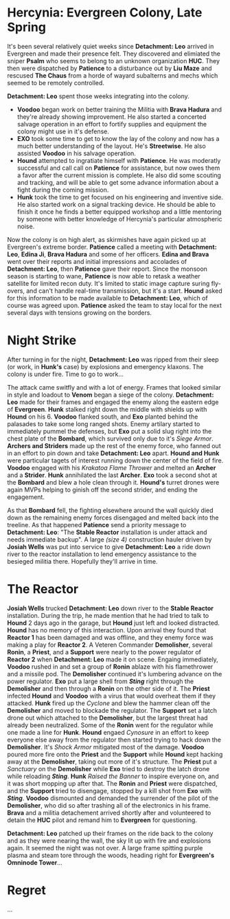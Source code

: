 # Hercynia: Evergreen Colony, Late Spring
It's been several relatively quiet weeks since **Detachment: Leo** arrived in Evergreen and made their presence felt. They discovered and elimiated the sniper **Psalm** who seems to belong to an unknown organization **HUC**. They then were dispatched by **Patience** to a disturbance out by **Liu Maze** and rescused **The Chaus** from a horde of wayard subalterns and mechs which seemed to be remotely controlled.

**Detachment: Leo** spent those weeks integrating into the colony.
- **Voodoo** began work on better training the Militia with **Brava Hadura** and they're already showing improvement. He also started a concerted salvage operation in an effort to fortify supplies and equipment the colony might use in it's defense.
- **EXO** took some time to get to know the lay of the colony and now has a much better understanding of the layout. He's **Streetwise**. He also assisted **Voodoo** in his salvage operation.
- **Hound** attempted to ingratiate himself with **Patience**. He was moderatly successful and call call on **Patience** for assistance, but now owes them a favor after the current mission is complete. He also did some scouting and tracking, and will be able to get some advance information about a fight during the coming mission.
- **Hunk** took the time to get focused on his engineering and inventive side. He also started work on a signal tracking device. He should be able to finish it once he finds a better equipped workshop and a little mentoring by someone with better knowledge of Hercynia's particular atmospheric noise.

Now the colony is on high alert, as skirmishes have again picked up at Evergreen's extreme border. **Patience** called a meeting with **Detachment: Leo**, **Edina Ji**, **Brava Hadura** and some of her officers. **Edina and Brava** went over their reports and initial impressions and accolades of **Detachment: Leo**, then **Patience** gave their report.
Since the monsoon season is starting to wane, **Patience** is now able to retask a weather satellite for limited recon duty. It's limited to static image capture suring fly-overs, and can't handle real-time transmission, but it's a start. **Hound** asked for this information to be made available to **Detachment: Leo**, which of course was agreed upon. **Patience** asked the team to stay local for the next several days with tensions growing on the borders.

# Night Strike 
After turning in for the night, **Detachment: Leo** was ripped from their sleep (or work, in **Hunk's** case) by explosions and emergency klaxons. The colony is under fire. Time to go to work...

The attack came switfly and with a lot of energy. Frames that looked similar in style and loadout to **Venom** began a siege of the colony. **Detachment: Leo** made for their frames and engaged the enemy along the eastern edge of **Evergreen**. **Hunk** stalked right down the middle with shields up with **Hound** on his 6. **Voodoo** flanked south, and **Exo** planted behind the palasades to take some long ranged shots. Enemy artilary started to immediately pummel the defenses, but **Exo** put a solid slug right into the chest plate of the **Bombard**, which survived only due to it's *Siege Armor*. **Archers and Striders** made up the rest of the enemy force, who fanned out in an effort to pin down and take **Detachment: Leo** apart. **Hound and Hunk** were particular tagets of interest running down the center of the field of fire. **Voodoo** engaged with his *Krakatoa Flame Thrower* and melted an **Archer** and a **Strider**. **Hunk** annihilated the last **Archer**. **Exo** took a second shot at the **Bombard** and blew a hole clean through it. **Hound's** turret drones were again MVPs helping to ginish off the second strider, and ending the engagement.

As that **Bombard** fell, the fighting elsewhere around the wall quickly died down as the remaining enemy forces disengaged and melted back into the treeline. As that happened **Patience** send a priority message to **Detachment: Leo**: "The **Stable Reactor** installation is under attack and needs immediate backup". A large *(size 4)* construction hauler driven by **Josiah Wells**  was put into service to give **Detachment: Leo** a ride down river to the reactor installation to lend emergency assistance to the besieged militia there. Hopefully they'll arrive in time.

# The Reactor
**Josiah Wells** trucked **Detachment: Leo** down river to the **Stable Reactor** installation. During the trip, he made mention that he had tried to talk to **Hound** 2 days ago in the garage, but **Hound** just left and looked distracted. **Hound** has no memory of this interaction. Upon arrival they found that **Reactor 1** has been damaged and was offline, and they enemy force was making a play for **Reactor 2**. A Veteren Commander **Demolisher**, several **Ronin**, a **Priest**, and a **Support** were nearly to the power regulator of **Reactor 2** when **Detachment: Leo** made it on scene. Engaing immediately, **Voodoo** rushed in and set a group of **Ronin** ablaze with his flamethrower and a missile pod. The **Demolisher** continued it's lumbering advance on the power regulator. **Exo** put a large shell from ***Sting*** right through the **Demolisher** and then through a **Ronin** on the other side of it. The **Priest** infected **Hound** and **Voodoo** with a virus that would overheat them if they attacked. **Hunk** fired up the *Cyclone* and blew the hammer clean off the **Demolisher** and moved to blockade the regulator. The **Support** set a latch drone out which attached to the **Demolisher**, but the largest threat had already been neutralized. Some of the **Ronin** went for the regulator while one made a line for **Hunk**. **Hound** engaed *Cynosure* in an effort to keep everyone else away from the regulator then started trying to hack down the **Demolisher**. It's *Shock Armor* mitigated most of the damage. **Voodoo** poured more fire onto the **Priest** and the **Support** while **Hound** kept hacking away at the **Demolisher**, taking out more of it's structure. The **Priest** put a *Sanctuary* on the **Demolisher** while **Exo** tried to destroy the latch drone while reloading ***Sting***. **Hunk** *Raised the Banner* to inspire everyone on, and it was short mopping up after that. The **Ronin** and **Priest** were dispatched, and the **Support** tried to disengage, stopped by a kill shot from **Exo** with ***Sting***. **Voodoo** dismounted and demanded the surrender of the pilot of the **Demolisher**, who did so after trashing all of the electronics in his frame. **Brava** and a militia detachement arrived shortly after and volunteered to detain the **HUC** pilot and remand him to **Evergreen** for questioning. 

**Detachment: Leo** patched up their frames on the ride back to the colony and as they were nearing the wall, the sky lit up with fire and explosions again. It seemed the night was not over. A large frame spitting purple plasma and steam tore through the woods, heading right for **Evergreen's Omninode Tower**...

# Regret
...